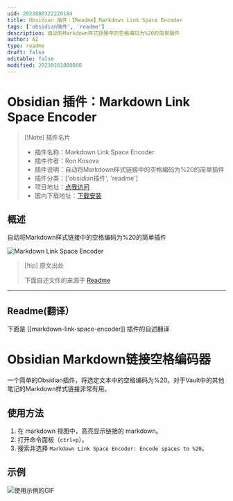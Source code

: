 ```yaml
---
uid: 2023080322220184
title: Obsidian 插件：【Readme】Markdown Link Space Encoder
tags: ['obsidian插件', 'readme']
description: 自动将Markdown样式链接中的空格编码为%20的简单插件
author: AI
type: readme
draft: false
editable: false
modified: 20230101000000
---
```


# Obsidian 插件：Markdown Link Space Encoder

> [!Note] 插件名片
> - 插件名称：Markdown Link Space Encoder
> - 插件作者：Ron Kosova
> - 插件说明：自动将Markdown样式链接中的空格编码为%20的简单插件
> - 插件分类：['obsidian插件', 'readme']
> - 项目地址：[点我访问](https://github.com/rkosova/obsidian-markdown-link-space-encoder)
> - 国内下载地址：[下载安装](https://pkmer.cn/products/plugin/pluginMarket/?markdown-link-space-encoder)

## 概述

自动将Markdown样式链接中的空格编码为%20的简单插件

![Markdown Link Space Encoder](https://cdn.pkmer.cn/covers/markdown-link-space-encoder.gif!pkmer)

> [!tip] 原文出处
> 
>下面自述文件的来源于 [Readme](https://ghproxy.net/https://raw.githubusercontent.com/rkosova/obsidian-markdown-link-space-encoder/master/README.md)
> 

---

## Readme(翻译）

下面是 [[markdown-link-space-encoder]] 插件的自述翻译


# Obsidian Markdown链接空格编码器

一个简单的Obsidian插件，将选定文本中的空格编码为%20。对于Vault中的其他笔记的Markdown样式链接非常有用。

## 使用方法

1. 在 markdown 视图中，高亮显示链接的 markdown。
2. 打开命令面板（`ctrl+p`）。
3. 搜索并选择 `Markdown Link Space Encoder: Encode spaces to %20`。

## 示例

![使用示例的GIF](./img/example.gif)



